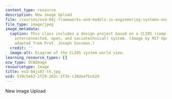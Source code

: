 ```yaml
---
content_type: resource
description: New image Upload
file: /courses/esd-04j-frameworks-and-models-in-engineering-systems-engineering-system-design-spring-2007/539c5e632f29283c2f2ec38deefbc62d_esd-04js07-th.jpg
file_type: image/jpeg
image_metadata:
  caption: This class includes a design project based on a CLIOS (complex, large-scale,
    interconnected, open, and sociotechnical) system. (Image by MIT OpenCourseWare,
    adapted from Prof. Joseph Sussman.)
  credit: ''
  image-alt: Diagram of the CLIOS system world view.
learning_resource_types: []
ocw_type: OCWImage
resourcetype: Image
title: esd-04js07-th.jpg
uid: 539c5e63-2f29-283c-2f2e-c38deefbc62d
---
```

New image Upload

